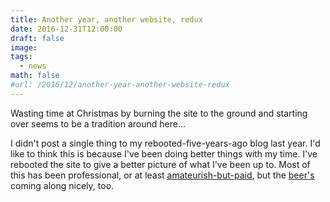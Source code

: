 ```yaml
---
title: Another year, another website, redux
date: 2016-12-31T12:00:00
draft: false
image:
tags:
  - news
math: false
#url: /2016/12/another-year-another-website-redux
---
```


Wasting time at Christmas by burning the site to the ground and starting over seems to be a tradition around here...
<!--more-->

I didn't post a single thing to my rebooted-five-years-ago blog last year. I'd like to think this is because I've been doing better things with my time. I've rebooted the site to give a better picture of what I've been up to. Most of this has been professional, or at least [amateurish-but-paid](/#projects), but the [beer's](https://smoothvalley.trammell.ch) coming along nicely, too.
